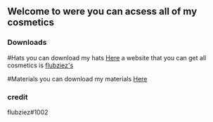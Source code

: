 ## Welcome to were you can acsess all of my cosmetics

### Downloads


#Hats
you can download my hats <a href="https://github.com/IKENV2/Hatz">Here<a/>
 a website that you can get all cosmetics is <a href="https://flubziezxd.github.io/GorillaTagHats/">flubziez's<a/> 
 

 #Materials
you can download my materials <a href="https://github.com/IKENV2/Materials">Here<a/>
 
 


### credit
 flubziez#1002
